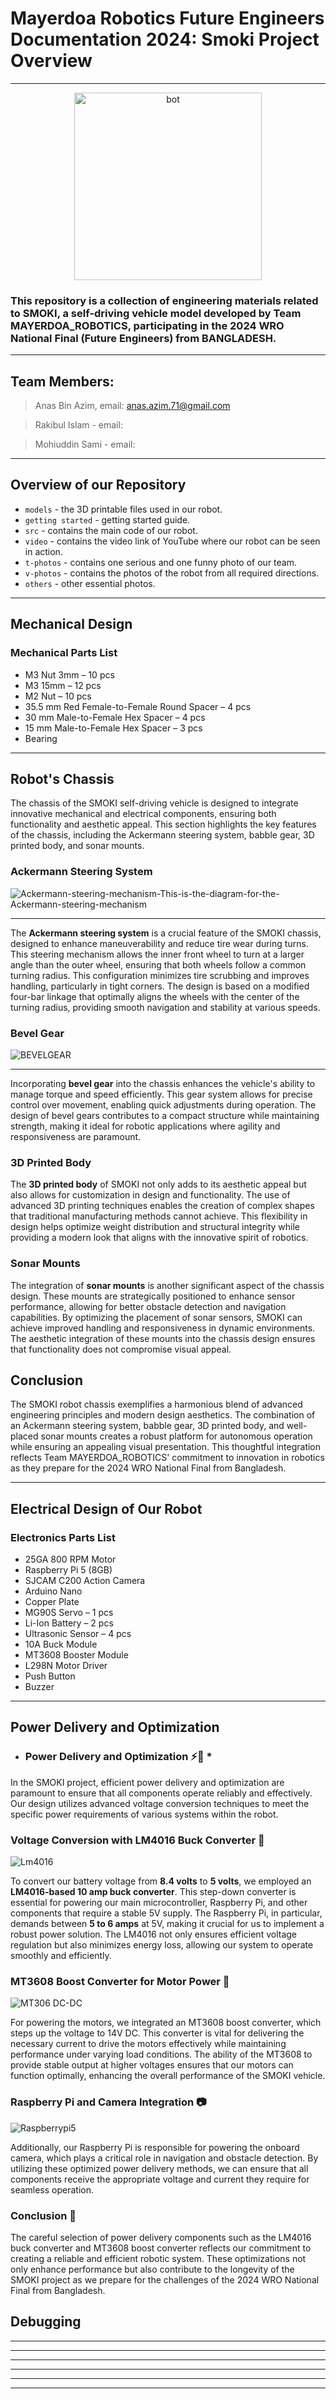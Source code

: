 # Mayerdoa Robotics Future Engineers Documentation 2024: Smoki Project Overview
----
<div align="center">
  <img src="https://github.com/user-attachments/assets/08601b9d-fa28-4cfd-aa6c-960e2666ef5a" alt="bot" width="300" />
</div>

### This repository is a collection of engineering materials related to SMOKI, a self-driving vehicle model developed by Team MAYERDOA_ROBOTICS, participating in the 2024 WRO National Final (Future Engineers) from BANGLADESH.
----

## Team Members:
> Anas Bin Azim, email: anas.azim.71@gmail.com

> Rakibul Islam - email:

> Mohiuddin Sami - email:

----

## Overview of our Repository

 * `models` - the 3D printable files used in our robot.
 * `getting started` - getting started guide.
 * `src` - contains the main code of our robot.
 * `video` - contains the video link of YouTube where our robot can be seen in action.
 * `t-photos` - contains one serious and one funny photo of our team.
 * `v-photos` - contains the photos of the robot from all required directions.
 * `others` - other essential photos.

----

## Mechanical Design

### Mechanical Parts List
* M3 Nut 3mm – 10 pcs
* M3 15mm – 12 pcs
* M2 Nut – 10 pcs
* 35.5 mm Red Female-to-Female Round Spacer – 4 pcs
* 30 mm Male-to-Female Hex Spacer – 4 pcs
* 15 mm Male-to-Female Hex Spacer – 3 pcs
* Bearing

----

## Robot's Chassis

The chassis of the SMOKI self-driving vehicle is designed to integrate innovative mechanical and electrical components, ensuring both functionality and aesthetic appeal. This section highlights the key features of the chassis, including the Ackermann steering system, babble gear, 3D printed body, and sonar mounts.


### Ackermann Steering System

![Ackermann-steering-mechanism-This-is-the-diagram-for-the-Ackermann-steering-mechanism](https://github.com/user-attachments/assets/5f9959c6-4502-4eab-a4da-55fe32c69f43)



---

The **Ackermann steering system** is a crucial feature of the SMOKI chassis, designed to enhance maneuverability and reduce tire wear during turns. This steering mechanism allows the inner front wheel to turn at a larger angle than the outer wheel, ensuring that both wheels follow a common turning radius. This configuration minimizes tire scrubbing and improves handling, particularly in tight corners. The design is based on a modified four-bar linkage that optimally aligns the wheels with the center of the turning radius, providing smooth navigation and stability at various speeds.

### Bevel Gear
<u> </u>
![BEVELGEAR](https://github.com/user-attachments/assets/43fb031e-52ba-4e7a-ab7d-bf6c4b74763a)

---




Incorporating **bevel gear** into the chassis enhances the vehicle's ability to manage torque and speed efficiently. This gear system allows for precise control over movement, enabling quick adjustments during operation. The design of bevel gears contributes to a compact structure while maintaining strength, making it ideal for robotic applications where agility and responsiveness are paramount.

### 3D Printed Body

The **3D printed body** of SMOKI not only adds to its aesthetic appeal but also allows for customization in design and functionality. The use of advanced 3D printing techniques enables the creation of complex shapes that traditional manufacturing methods cannot achieve. This flexibility in design helps optimize weight distribution and structural integrity while providing a modern look that aligns with the innovative spirit of robotics.

### Sonar Mounts

The integration of **sonar mounts** is another significant aspect of the chassis design. These mounts are strategically positioned to enhance sensor performance, allowing for better obstacle detection and navigation capabilities. By optimizing the placement of sonar sensors, SMOKI can achieve improved handling and responsiveness in dynamic environments. The aesthetic integration of these mounts into the chassis design ensures that functionality does not compromise visual appeal.

## Conclusion

The SMOKI robot chassis exemplifies a harmonious blend of advanced engineering principles and modern design aesthetics. The combination of an Ackermann steering system, babble gear, 3D printed body, and well-placed sonar mounts creates a robust platform for autonomous operation while ensuring an appealing visual presentation. This thoughtful integration reflects Team MAYERDOA_ROBOTICS' commitment to innovation in robotics as they prepare for the 2024 WRO National Final from Bangladesh.

----

## Electrical Design of Our Robot

### Electronics Parts List
* 25GA 800 RPM Motor
* Raspberry Pi 5 (8GB)
* SJCAM C200 Action Camera
* Arduino Nano
* Copper Plate
* MG90S Servo – 1 pcs
* Li-Ion Battery – 2 pcs
* Ultrasonic Sensor – 4 pcs
* 10A Buck Module
* MT3608 Booster Module
* L298N Motor Driver
* Push Button
* Buzzer

----

## Power Delivery and Optimization

* ### Power Delivery and Optimization ⚡🔋 *
In the SMOKI project, efficient power delivery and optimization are paramount to ensure that all components operate reliably and effectively. Our design utilizes advanced voltage conversion techniques to meet the specific power requirements of various systems within the robot.

### Voltage Conversion with LM4016 Buck Converter 🔽

![Lm4016](https://github.com/user-attachments/assets/bdc26d30-7b1c-49c7-82f4-e08e2a08ef87)


To convert our battery voltage from **8.4 volts** to **5 volts**, we employed an **LM4016-based 10 amp buck converter**. This step-down converter is essential for powering our main microcontroller, Raspberry Pi, and other components that require a stable 5V supply. The Raspberry Pi, in particular, demands between **5 to 6 amps** at 5V, making it crucial for us to implement a robust power solution. The LM4016 not only ensures efficient voltage regulation but also minimizes energy loss, allowing our system to operate smoothly and efficiently.

### MT3608 Boost Converter for Motor Power 🔼

![MT306 DC-DC ](https://github.com/user-attachments/assets/df1ad4a9-8bfe-4b93-9299-7dd5913af512)

For powering the motors, we integrated an MT3608 boost converter, which steps up the voltage to 14V DC. This converter is vital for delivering the necessary current to drive the motors effectively while maintaining performance under varying load conditions. The ability of the MT3608 to provide stable output at higher voltages ensures that our motors can function optimally, enhancing the overall performance of the SMOKI vehicle.

### Raspberry Pi and Camera Integration 📷
![Raspberrypi5](https://github.com/user-attachments/assets/8f873be0-f273-4863-8847-c895b6039f63)



Additionally, our Raspberry Pi is responsible for powering the onboard camera, which plays a critical role in navigation and obstacle detection. By utilizing these optimized power delivery methods, we can ensure that all components receive the appropriate voltage and current they require for seamless operation.

### Conclusion 🌟
The careful selection of power delivery components such as the LM4016 buck converter and MT3608 boost converter reflects our commitment to creating a reliable and efficient robotic system. These optimizations not only enhance performance but also contribute to the longevity of the SMOKI project as we prepare for the challenges of the 2024 WRO National Final from Bangladesh.

## Debugging

----
----
----





----
----
----
